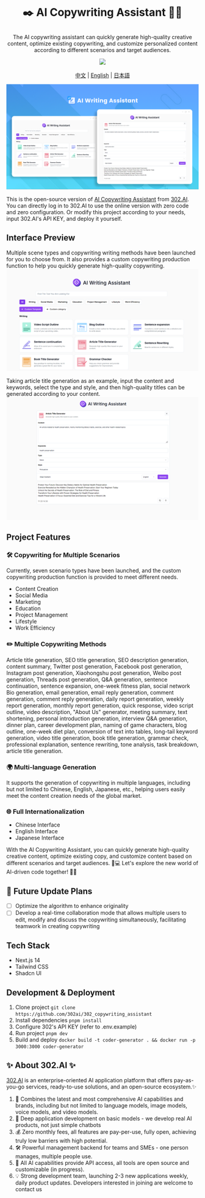  # <p align="center">✒️ AI Copywriting Assistant 🚀✨</p>

<p align="center">The AI copywriting assistant can quickly generate high-quality creative content, optimize existing copywriting, and customize personalized content according to different scenarios and target audiences.</p>

<p align="center"><a href="https://302.ai/product/detail/31" target="blank"><img src="https://file.302.ai/gpt/imgs/github/20250102/72a57c4263944b73bf521830878ae39a.png" /></a></p >

<p align="center"><a href="README_zh.md">中文</a> | <a href="README.md">English</a> | <a href="README_ja.md">日本語</a></p>

![Interface Preview](docs/AI文案助手en.png)   

This is the open-source version of [AI Copywriting Assistant](https://302.ai/product/detail/31) from [302.AI](https://302.ai/en/).
You can directly log in to 302.AI to use the online version with zero code and zero configuration.
Or modify this project according to your needs, input 302.AI's API KEY, and deploy it yourself.

## Interface Preview
Multiple scene types and copywriting writing methods have been launched for you to choose from. It also provides a custom copywriting production function to help you quickly generate high-quality copywriting.
![Interface Preview](docs/文案英1.png)      

Taking article title generation as an example, input the content and keywords, select the type and style, and then high-quality titles can be generated according to your content.
![Interface Preview](docs/文案英2.png)

## Project Features
### 🛠️ Copywriting for Multiple Scenarios
Currently, seven scenario types have been launched, and the custom copywriting production function is provided to meet different needs.
- Content Creation
- Social Media
- Marketing
- Education
- Project Management
- Lifestyle
- Work Efficiency
### ✏️ Multiple Copywriting Methods
Article title generation, SEO title generation, SEO description generation, content summary, Twitter post generation, Facebook post generation, Instagram post generation, Xiaohongshu post generation, Weibo post generation, Threads post generation, Q&A generation, sentence continuation, sentence expansion, one-week fitness plan, social network Bio generation, email generation, email reply generation, comment generation, comment reply generation, daily report generation, weekly report generation, monthly report generation, quick response, video script outline, video description, "About Us" generator, meeting summary, text shortening, personal introduction generation, interview Q&A generation, dinner plan, career development plan, naming of game characters, blog outline, one-week diet plan, conversion of text into tables, long-tail keyword generation, video title generation, book title generation, grammar check, professional explanation, sentence rewriting, tone analysis, task breakdown, article title generation.
### 🌍 Multi-language Generation
It supports the generation of copywriting in multiple languages, including but not limited to Chinese, English, Japanese, etc., helping users easily meet the content creation needs of the global market.
### 🌐 Full Internationalization
- Chinese Interface
- English Interface
- Japanese Interface

With the AI Copywriting Assistant, you can quickly generate high-quality creative content, optimize existing copy, and customize content based on different scenarios and target audiences. 🎉💻 Let's explore the new world of AI-driven code together! 🌟🚀

## 🚩 Future Update Plans 
- [ ] Optimize the algorithm to enhance originality
- [ ] Develop a real-time collaboration mode that allows multiple users to edit, modify and discuss the copywriting simultaneously, facilitating teamwork in creating copywriting

## Tech Stack
- Next.js 14
- Tailwind CSS
- Shadcn UI

## Development & Deployment
1. Clone project `git clone https://github.com/302ai/302_copywriting_assistant`
2. Install dependencies `pnpm install`
3. Configure 302's API KEY (refer to .env.example)
4. Run project `pnpm dev`
5. Build and deploy `docker build -t coder-generator . && docker run -p 3000:3000 coder-generator`


## ✨ About 302.AI ✨
[302.AI](https://302.ai) is an enterprise-oriented AI application platform that offers pay-as-you-go services, ready-to-use solutions, and an open-source ecosystem.✨
1. 🧠 Combines the latest and most comprehensive AI capabilities and brands, including but not limited to language models, image models, voice models, and video models.
2. 🚀 Deep application development on basic models - we develop real AI products, not just simple chatbots
3. 💰 Zero monthly fees, all features are pay-per-use, fully open, achieving truly low barriers with high potential.
4. 🛠 Powerful management backend for teams and SMEs - one person manages, multiple people use.
5. 🔗 All AI capabilities provide API access, all tools are open source and customizable (in progress).
6. 💡 Strong development team, launching 2-3 new applications weekly, daily product updates. Developers interested in joining are welcome to contact us
